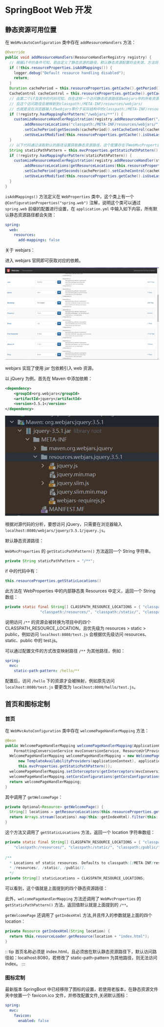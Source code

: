 # SpringBoot Web 开发

## 静态资源可用位置

在 `WebMvcAutoConfiguration` 类中存在 `addResourceHandlers` 方法：

```java
@Override
public void addResourceHandlers(ResourceHandlerRegistry registry) {
  // 根据if中的条件可知，若自定义了静态资源的路径，默认静态资源配置将会失效，方法将会直接返回，
  if (!this.resourceProperties.isAddMappings()) {
    logger.debug("Default resource handling disabled");
    return;
  }
  Duration cachePeriod = this.resourceProperties.getCache().getPeriod();
  CacheControl cacheControl = this.resourceProperties.getCache().getCachecontrol().toHttpCacheControl();
  // 由第二个if及其中的代码可知，存在这样一个访问静态资源路径即webjars中的所有资源，例如localhost:8080/wabjars/jquery.js,
  // 且这个访问路径会被映射到classpath:/META-INF/resources/webjars/
  // 也就是说在浏览器输入的webjars等价于实际结构中的classpath:/META-INF/resources/webjars/
  if (!registry.hasMappingForPattern("/webjars/**")) {
    customizeResourceHandlerRegistration(registry.addResourceHandler("/webjars/**")
        .addResourceLocations("classpath:/META-INF/resources/webjars/")
        .setCachePeriod(getSeconds(cachePeriod)).setCacheControl(cacheControl)
        .setUseLastModified(this.resourceProperties.getCache().isUseLastModified()));
  }
  // 以下代码通过读取默认的路径设置获取静态资源路径，这个配置存在于WebMvcProperties中
  String staticPathPattern = this.mvcProperties.getStaticPathPattern();
  if (!registry.hasMappingForPattern(staticPathPattern)) {
    customizeResourceHandlerRegistration(registry.addResourceHandler(staticPathPattern)
        .addResourceLocations(getResourceLocations(this.resourceProperties.getStaticLocations()))
        .setCachePeriod(getSeconds(cachePeriod)).setCacheControl(cacheControl)
        .setUseLastModified(this.resourceProperties.getCache().isUseLastModified()));
  }
}
```

`isAddMappings()` 方法定义在 `WebProperties` 类中，这个类上有一个 `@ConfigurationProperties("spring.web")` 注解，说明这个类可以通过 `spring.web` 前缀的配置进行设置，在 `application.yml` 中输入如下内容，所有默认静态资源路径都会失效：

```yaml
spring:
  web:
    resources:
      add-mappings: false
```

关于 webjars：

进入 webjars 官网即可获取对应的依赖。

![webjars](./images/webjars.jpg)

webjars 实现了使用 jar 包依赖引入 web 资源。

以 jQuery 为例，首先在 Maven 中添加依赖：

```xml
<dependency>
    <groupId>org.webjars</groupId>
    <artifactId>jquery</artifactId>
    <version>3.5.1</version>
</dependency>
```

![webjars在项目中的位置](./images/webjars在项目中的位置.jpg)

根据对源代码的分析，要想访问 jQuery，只需要在浏览器输入 `localhost:8080/webjars/jquery/3.5.1/jquery.js`。

默认静态资源路径：

`WebMvcProperties` 的 `getStaticPathPattern()` 方法返回一个 String 字符串。

```java
private String staticPathPattern = "/**";
```

if 中的代码中有：

```java
this.resourceProperties.getStaticLocations()
```

此方法在 WebProperties 中的内部静态类 Resources 中定义，返回一个 String 数组：

```java
private static final String[] CLASSPATH_RESOURCE_LOCATIONS = { "classpath:/META-INF/resources/",
				"classpath:/resources/", "classpath:/static/", "classpath:/public/" };
```

说明访问 `/**` 的资源会被转换为项目中的四个 CLASSPATH_RESOURCE_LOCATION，且优先级为 resources > static > public，例如访问 `localhost:8080/test.js` 会根据优先级访问 resources、static、public 中的 test.js。

可以通过配置文件的方式改变映射路径 `/**` 为其他路径，例如：

```yaml
spring:
  mvc:
    static-path-pattern: /hello/**
```

配置后，访问 `/hello` 下的资源才会被映射，例如原先访问 `localhost:8080/test.js` 要更改为 `localhost:8080/hello/test.js`。

## 首页和图标定制

### 首页

在 `WebMvcAutoConfiguration` 类中存在 `welcomePageHandlerMapping` 方法：

```java
@Bean
public WelcomePageHandlerMapping welcomePageHandlerMapping(ApplicationContext applicationContext,
    FormattingConversionService mvcConversionService, ResourceUrlProvider mvcResourceUrlProvider) {
  WelcomePageHandlerMapping welcomePageHandlerMapping = new WelcomePageHandlerMapping(
      new TemplateAvailabilityProviders(applicationContext), applicationContext, getWelcomePage(),
      this.mvcProperties.getStaticPathPattern());
  welcomePageHandlerMapping.setInterceptors(getInterceptors(mvcConversionService, mvcResourceUrlProvider));
  welcomePageHandlerMapping.setCorsConfigurations(getCorsConfigurations());
  return welcomePageHandlerMapping;
}
```

其中调用了 `getWelcomePage`：

```java
private Optional<Resource> getWelcomePage() {
  String[] locations = getResourceLocations(this.resourceProperties.getStaticLocations());
  return Arrays.stream(locations).map(this::getIndexHtml).filter(this::isReadable).findFirst();
}
```

这个方法又调用了 `getStaticLocations` 方法，返回一个 location 字符串数组：

```java
private static final String[] CLASSPATH_RESOURCE_LOCATIONS = { "classpath:/META-INF/resources/",
    "classpath:/resources/", "classpath:/static/", "classpath:/public/" };

/**
  * Locations of static resources. Defaults to classpath:[/META-INF/resources/,
  * /resources/, /static/, /public/].
  */
private String[] staticLocations = CLASSPATH_RESOURCE_LOCATIONS;
```

可以看到，这个值就是上面提到的四个静态资源路径：

此外，`welcomePageHandlerMapping` 方法还调用了 `WebMvcProperties` 的 `getStaticPathPattern()` 方法，返回值默认就是上面提到的 `/**`。

`getWelcomePage` 还调用了 `getIndexHtml` 方法,并且传入的参数就是上面的四个 location：

```java
private Resource getIndexHtml(String location) {
  return this.resourceLoader.getResource(location + "index.html");
}
```

:: tip
首页名称必须是 index.html，且必须放在默认静态资源路径下，默认访问路径如：localhost:8080，若修改了 static-path-pattern 为其他路径，则无法访问 index。
:::

### 图标定制

最新版本 SpringBoot 中已经移除了图标的设置，若使用老版本，在静态资源文件夹中放置一个 favicon.ico 文件，并修改配置文件,关闭默认图标：

```yaml
spring:
  mvc:
    favicon:
      enabled: false
```

